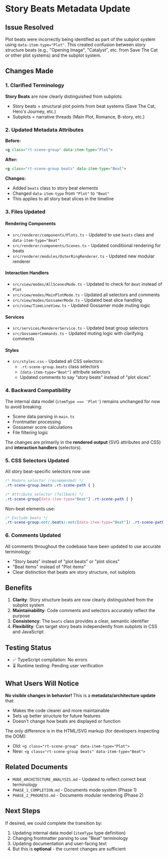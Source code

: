 # Story Beats Metadata Update

## Issue Resolved

Plot beats were incorrectly being identified as part of the subplot system using `data-item-type="Plot"`. This created confusion between story structure beats (e.g., "Opening Image", "Catalyst", etc. from Save The Cat or other plot systems) and the subplot system.

## Changes Made

### 1. Clarified Terminology

**Story Beats** are now clearly distinguished from subplots:
- Story beats = structural plot points from beat systems (Save The Cat, Hero's Journey, etc.)
- Subplots = narrative threads (Main Plot, Romance, B-story, etc.)

### 2. Updated Metadata Attributes

**Before:**
```html
<g class="rt-scene-group" data-item-type="Plot">
```

**After:**
```html
<g class="rt-scene-group beats" data-item-type="Beat">
```

**Changes:**
- Added `beats` class to story beat elements
- Changed `data-item-type` from `"Plot"` to `"Beat"`
- This applies to all story beat slices in the timeline

### 3. Files Updated

#### Rendering Components
- `src/renderer/components/Plots.ts` - Updated to use `beats` class and `data-item-type="Beat"`
- `src/renderer/components/Scenes.ts` - Updated conditional rendering for beats
- `src/renderer/modules/OuterRingRenderer.ts` - Updated new modular renderer

#### Interaction Handlers
- `src/view/modes/AllScenesMode.ts` - Updated to check for `Beat` instead of `Plot`
- `src/view/modes/MainPlotMode.ts` - Updated all selectors and comments
- `src/view/modes/GossamerMode.ts` - Updated beat slice handling
- `src/view/TimeLineView.ts` - Updated Gossamer mode muting logic

#### Services
- `src/services/RendererService.ts` - Updated beat group selectors
- `src/GossamerCommands.ts` - Updated muting logic with clarifying comments

#### Styles
- `src/styles.css` - Updated all CSS selectors:
  - `.rt-scene-group.beats` class selectors
  - `[data-item-type="Beat"]` attribute selectors
  - Updated comments to say "story beats" instead of "plot slices"

### 4. Backward Compatibility

The internal data model (`itemType === 'Plot'`) remains unchanged for now to avoid breaking:
- Scene data parsing in `main.ts`
- Frontmatter processing
- Gossamer score calculations
- File filtering logic

The changes are primarily in the **rendered output** (SVG attributes and CSS) and **interaction handlers** (selectors).

### 5. CSS Selectors Updated

All story beat-specific selectors now use:
```css
/* Modern selector (recommended) */
.rt-scene-group.beats .rt-scene-path { }

/* Attribute selector (fallback) */
.rt-scene-group[data-item-type="Beat"] .rt-scene-path { }
```

Non-beat elements use:
```css
/* Exclude beats */
.rt-scene-group:not(.beats):not([data-item-type="Beat"]) .rt-scene-path { }
```

### 6. Comments Updated

All comments throughout the codebase have been updated to use accurate terminology:
- "Story beats" instead of "plot beats" or "plot slices"
- "Beat items" instead of "Plot items"
- Clear distinction that beats are story structure, not subplots

## Benefits

1. **Clarity**: Story structure beats are now clearly distinguished from the subplot system
2. **Maintainability**: Code comments and selectors accurately reflect the purpose
3. **Consistency**: The `beats` class provides a clear, semantic identifier
4. **Flexibility**: Can target story beats independently from subplots in CSS and JavaScript

## Testing Status

- ✅ TypeScript compilation: No errors
- ⏳ Runtime testing: Pending user verification

## What Users Will Notice

**No visible changes in behavior!** This is a **metadata/architecture update** that:
- Makes the code clearer and more maintainable
- Sets up better structure for future features
- Doesn't change how beats are displayed or function

The only difference is in the HTML/SVG markup (for developers inspecting the DOM):
- Old: `<g class="rt-scene-group" data-item-type="Plot">`
- New: `<g class="rt-scene-group beats" data-item-type="Beat">`

## Related Documents

- `MODE_ARCHITECTURE_ANALYSIS.md` - Updated to reflect correct beat terminology
- `PHASE_1_COMPLETION.md` - Documents mode system (Phase 1)
- `PHASE_2_PROGRESS.md` - Documents modular rendering (Phase 2)

## Next Steps

If desired, we could complete the transition by:
1. Updating internal data model (`itemType` type definition)
2. Changing frontmatter parsing to use "Beat" terminology
3. Updating documentation and user-facing text
4. But this is **optional** - the current changes are sufficient

